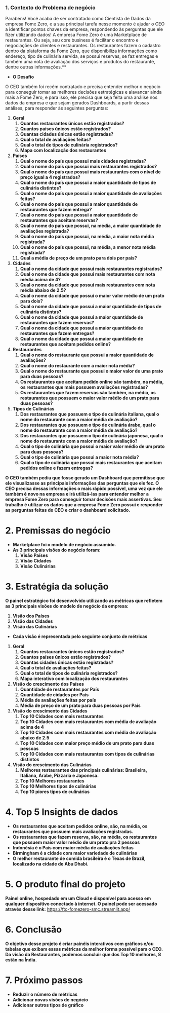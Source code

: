 ### 1. **Contexto do Problema de negócio**

Parabéns! Você acaba de ser contratado como Cientista de Dados da empresa
Fome Zero, e a sua principal tarefa nesse momento é ajudar o CEO a identificar pontos chaves da empresa, respondendo às perguntas que ele fizer
utilizando dados! A empresa Fome Zero é uma Marketplace de restaurantes. Ou seja, seu core
business é facilitar o encontro e negociações de clientes e restaurantes. Os restaurantes fazem o cadastro dentro da plataforma da Fome Zero, que disponibiliza
informações como endereço, tipo de culinária servida, se possui reservas, se faz
entregas e também uma nota de avaliação dos serviços e produtos do restaurante,
dentre outras informações.**

- **O Desafio**

O CEO também foi recém contratado e precisa entender melhor o negócio para conseguir tomar as melhores decisões estratégicas e alavancar ainda mais a
Fome Zero, e para isso, ele precisa que seja feita uma análise nos dados da empresa e que sejam gerados Dashboards, a partir dessas análises, para responder
às seguintes perguntas:

 1. **Geral**
    1. **Quantos restaurantes únicos estão registrados?**
    2. **Quantos países únicos estão registrados?**
    3. **Quantas cidades únicas estão registradas?**
    4. **Qual o total de avaliações feitas?**
    5. **Qual o total de tipos de culinária registrados?**
    6. **Mapa com localização dos restaurantes**
 2. **Países**
    1. **Qual o nome do país que possui mais cidades registradas?**
    2. **Qual o nome do país que possui mais restaurantes registrados?**
    3. **Qual o nome do país que possui mais restaurantes com o nível de preço igual a 4
    registrados?**
    4. **Qual o nome do país que possui a maior quantidade de tipos de culinária
    distintos?**
    5. **Qual o nome do país que possui a maior quantidade de avaliações feitas?**
    6. **Qual o nome do país que possui a maior quantidade de restaurantes que fazem
    entrega?**
    7. **Qual o nome do país que possui a maior quantidade de restaurantes que aceitam
    reservas?**
    8. **Qual o nome do país que possui, na média, a maior quantidade de avaliações
    registrada?**
    9. **Qual o nome do país que possui, na média, a maior nota média registrada?**
    10. **Qual o nome do país que possui, na média, a menor nota média registrada?**
    11. **Qual a média de preço de um prato para dois por país?**
3. **Cidades**
    1. **Qual o nome da cidade que possui mais restaurantes registrados?**
    2. **Qual o nome da cidade que possui mais restaurantes com nota média acima de
    4?**
    3. **Qual o nome da cidade que possui mais restaurantes com nota média abaixo de
    2.5?**
    4. **Qual o nome da cidade que possui o maior valor médio de um prato para dois?**
    5. **Qual o nome da cidade que possui a maior quantidade de tipos de culinária
    distintas?**
    6. **Qual o nome da cidade que possui a maior quantidade de restaurantes que fazem
    reservas?**
    7. **Qual o nome da cidade que possui a maior quantidade de restaurantes que fazem
    entregas?**
    8. **Qual o nome da cidade que possui a maior quantidade de restaurantes que
    aceitam pedidos online?**
4. **Restaurantes**
    1. **Qual o nome do restaurante que possui a maior quantidade de avaliações?**
    2. **Qual o nome do restaurante com a maior nota média?**
    3. **Qual o nome do restaurante que possui o maior valor de uma prato para duas
    pessoas?**
    6. **Os restaurantes que aceitam pedido online são também, na média, os
    restaurantes que mais possuem avaliações registradas?**
    7. **Os restaurantes que fazem reservas são também, na média, os restaurantes que
    possuem o maior valor médio de um prato para duas pessoas?**
5. **Tipos de Culinárias**
    1. **Dos restaurantes que possuem o tipo de culinária italiana, qual o nome do
    restaurante com a maior média de avaliação?**
    2. **Dos restaurantes que possuem o tipo de culinária árabe, qual o nome do
    restaurante com a maior média de avaliação?**
    3. **Dos restaurantes que possuem o tipo de culinária japonesa, qual o nome do
    restaurante com a maior média de avaliação?**
    4. **Qual o tipo de culinária que possui o maior valor médio de um prato para duas
    pessoas?**
    5. **Qual o tipo de culinária que possui a maior nota média?**
    6. **Qual o tipo de culinária que possui mais restaurantes que aceitam pedidos
    online e fazem entregas?**

**O CEO também pediu que fosse gerado um Dashboard que permitisse que ele
visualizasse as principais informações das perguntas que ele fez. O CEO precisa
dessas informações o mais rápido possível, uma vez que ele também é novo na
empresa e irá utilizá-las para entender melhor a empresa Fome Zero para conseguir
tomar decisões mais assertivas.
Seu trabalho é utilizar os dados que a empresa Fome Zero possui e responder as
perguntas feitas do CEO e criar o dashboard solicitado.**

# 2. Premissas do negócio

- **Marketplace foi o modelo de negócio assumido.**
- **As 3 principais visões do negócio foram:** 
    1. **Visão Países**
    2. **Visão Cidades**
    3. **Visão Culinárias**

# 3. **Estratégia da solução**

**O painel estratégico foi desenvolvido utilizando as métricas que
refletem as 3 principais visões do modelo de negócio da empresa:**

1. **Visão dos Países**
2. **Visão das Cidades**
3. **Visão das Culinárias**
- **Cada visão é representada pelo seguinte conjunto de métricas**
1. **Geral**
    1. **Quantos restaurantes únicos estão registrados?**
    2. **Quantos países únicos estão registrados?**
    3. **Quantas cidades únicas estão registradas?**
    4. **Qual o total de avaliações feitas?**
    5. **Qual o total de tipos de culinária registrados?**
    6. **Mapa interativo com localização dos restaurantes**
2. **Visão do crescimento dos Países**
    1. **Quantidade de restaurantes por País**
    2. **Quantidade de cidades por País**
    3. **Média de avaliações feitas por país**
    4. **Média de preço de um prato para duas pessoas por País**
3. **Visão do crescimento das Cidades**
    1. **Top 10 Cidades com mais restaurantes**
    2. **Top 10 Cidades com mais restaurantes com média de avaliação acima de 4**
    3. **Top 10 Cidades com mais restaurantes com média de avaliação abaixo de 2.5**
    4. **Top 10 Cidades com maior preço médio de um prato para duas pessoas**
    5. **Top 10 Cidades com mais restaurantes com tipos de culinárias distintos**
4. **Visão do crescimento das Culinárias**
    1. **Melhores restaurantes das principais culinárias: Brasileira, Italiana, Árabe, Pizzaria e Japonesa.**
    2. **Top 10 Melhores restaurantes** 
    3. **Top 10 Melhores tipos de culinárias**
    4. **Top 10 piores tipos de culinárias**

# 4. **Top 5 Insights de dados**

- **Os restaurantes que aceitam pedidos online, são, na média, os restaurantes que possuem mais avaliações registradas.**
- **Os restaurantes que fazem reserva, são, na média, os restaurantes que possuem maior valor médio de um prato pra 2 pessoas**
- **Indonésia é o País com maior média de avaliações feitas**
- **Birmingham é a cidade com maior variedade de culinárias**
- **O melhor restaurante de comida brasileira é o Texas de Brazil, localizado na cidade de Abu Dhabi.**

# 5. **O produto final do projeto**

**Painel online, hospedado em um Cloud e disponível para acesso em
qualquer dispositivo conectado à internet.
O painel pode ser acessado através desse link:** https://ftc-fomezero-smc.streamlit.app/

# 6. **Conclusão**

**O objetivo desse projeto é criar painéis interativos com gráficos e/ou tabelas
que exibam essas métricas da melhor forma possível para o CEO.
Da visão da Restaurantes, podemos concluir que dos Top 10 melhores, 8 estão na Índia.**

# **7. Próximo passos**

- **Reduzir o número de métricas**
- **Adicionar novas visões de negócio**
- **Adicionar outros tipos de gráfico**
